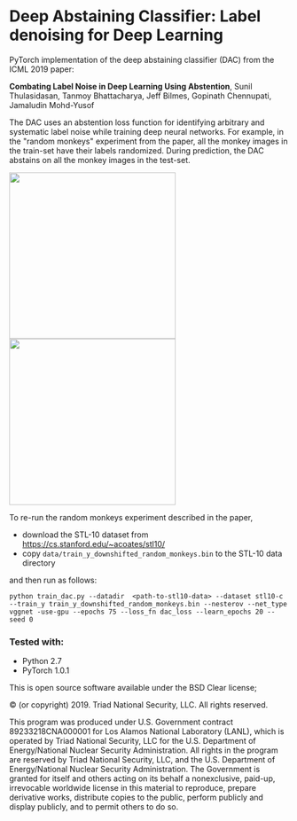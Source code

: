 
# Deep Abstaining Classifier: Label denoising for  Deep Learning

PyTorch implementation of the deep abstaining classifier (DAC) from the  ICML 2019 paper:

**Combating Label Noise in Deep Learning Using Abstention**, Sunil Thulasidasan, Tanmoy Bhattacharya, Jeff Bilmes, Gopinath Chennupati, Jamaludin Mohd-Yusof 

The DAC uses an abstention loss function for identifying arbitrary and systematic label noise  while training deep neural networks. For example, in the "random monkeys" experiment from the paper, all the monkey images in the train-set have their labels randomized. During prediction, the DAC abstains on all the monkey images in the test-set. 

<div class="row">
  <div class="column">
<img src="https://github.com/thulas/dac-label-noise/blob/master/imgs/monkey_tile.png" width="300" >
    </div>
  <div class="column">
<img src="https://github.com/thulas/dac-label-noise/blob/master/imgs/rand_monk_expt_dac_monk_dist.png" width="300">
 </div>
  </div>


To re-run the random monkeys experiment described in the paper, 

- download the STL-10 dataset from https://cs.stanford.edu/~acoates/stl10/
- copy `data/train_y_downshifted_random_monkeys.bin` to the STL-10 data directory

and then run as follows:


`python train_dac.py --datadir  <path-to-stl10-data> --dataset stl10-c --train_y train_y_downshifted_random_monkeys.bin --nesterov --net_type vggnet -use-gpu --epochs 75 --loss_fn dac_loss --learn_epochs 20 --seed 0`



### Tested with:

- Python 2.7
- PyTorch 1.0.1


This is open source software available under the BSD Clear license;

© (or copyright) 2019. Triad National Security, LLC. All rights reserved.
 
This program was produced under U.S. Government contract 89233218CNA000001 for Los Alamos National Laboratory (LANL), which is operated by Triad National Security, LLC for the U.S. Department of Energy/National Nuclear Security Administration. All rights in the program are reserved by Triad National Security, LLC, and the U.S. Department of Energy/National Nuclear Security Administration. The Government is granted for itself and others acting on its behalf a nonexclusive, paid-up, irrevocable worldwide license in this material to reproduce, prepare derivative works, distribute copies to the public, perform publicly and display publicly, and to permit others to do so.

